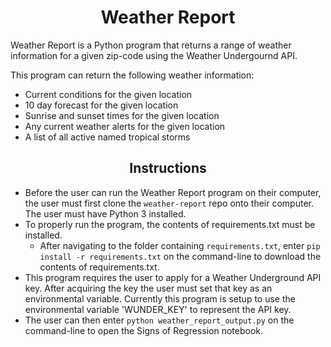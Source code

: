 # <div align="center"> Weather Report </div>

Weather Report is a Python program that returns a range of weather information for a given zip-code using the Weather Undergournd API.

This program can return the following weather information:
* Current conditions for the given location
* 10 day forecast for the given location
* Sunrise and sunset times for the given location
* Any current weather alerts for the given location
* A list of all active named tropical storms

## <div align="center"> Instructions </div>

* Before the user can run the Weather Report program on their computer, the user must first clone the `weather-report` repo onto their computer. The user must have Python 3 installed.
* To properly run the program, the contents of requirements.txt must be installed.
  * After navigating to the folder containing `requirements.txt`, enter `pip install -r requirements.txt` on the command-line to download the contents of requirements.txt.
* This program requires the user to apply for a Weather Underground API key. After acquiring the key the user must set that key as an environmental variable. Currently this program is setup to use the environmental variable 'WUNDER_KEY' to represent the API key.
* The user can then enter `python weather_report_output.py` on the command-line to open the Signs of Regression notebook.
